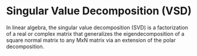 # Singular Value Decomposition (VSD)
In linear algebra, the singular value decomposition (SVD) is a factorization of a real or complex matrix that generalizes the eigendecomposition of a square normal matrix to any MxN matrix via an extension of the polar decomposition.
